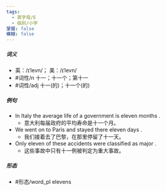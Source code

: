 ```yaml
---
tags:
  - 首字母/E
  - 级别/小学
掌握: false
模糊: false
---
```

##### 词义
- 英：/ɪˈlevn/； 美：/ɪˈlevn/
- #词性/n  十一；十一个；第十一
- #词性/adj  十一(的)；十一个(的)
##### 例句
- In Italy the average life of a government is eleven months .
	- 意大利每届政府的平均寿命是十一个月。
- We went on to Paris and stayed there eleven days .
	- 我们接着去了巴黎，在那里停留了十一天。
- Only eleven of these accidents were classified as major .
	- 这些事故中只有十一例被判定为重大事故。
##### 形态
- #形态/word_pl elevens
